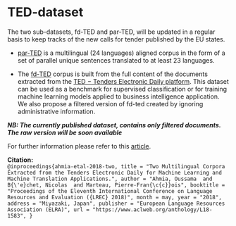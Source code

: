 # TED-dataset
The two sub-datasets, fd-TED and par-TED, will be updated in a regular basis to keep tracks of the new calls for
tender published by the EU states.

- [par-TED](http://share-irisa.univ-ubs.fr/octopusted/pub/par-TED/) is a multilingual (24 languages) aligned corpus in the form of a set of parallel unique sentences translated to at least 23 languages.

- The [fd-TED](http://share-irisa.univ-ubs.fr/octopusted/pub/fd-TED/) corpus is built from the full content of the documents extracted from the  [TED − Tenders Electronic Daily platform](https://ted.europa.eu). This dataset can be used as a benchmark for supervised classification or for training machine learning models applied to business intelligence application.
We also propose a filtered version of fd-ted created by ignoring administrative information.

 ***NB: The currently published dataset, contains only filtered documents. The raw version will be soon available***
 
 For further information please refer to this [article](http://www.lrec-conf.org/proceedings/lrec2018/pdf/832.pdf).
 
 **Citation:**
 \
 ``@inproceedings{ahmia-etal-2018-two,
    title = "Two Multilingual Corpora Extracted from the Tenders Electronic Daily for Machine Learning and Machine Translation Applications.",
    author = "Ahmia, Oussama  and
      B{\'e}chet, Nicolas  and
      Marteau, Pierre-Fran{\c{c}}ois",
    booktitle = "Proceedings of the Eleventh International Conference on Language Resources and Evaluation ({LREC} 2018)",
    month = may,
    year = "2018",
    address = "Miyazaki, Japan",
    publisher = "European Language Resources Association (ELRA)",
    url = "https://www.aclweb.org/anthology/L18-1583",
}``
